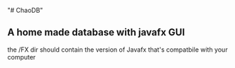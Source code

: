 "# ChaoDB" 
## A home made database with javafx GUI
the /FX dir should contain the version of Javafx that's compatbile with your computer
